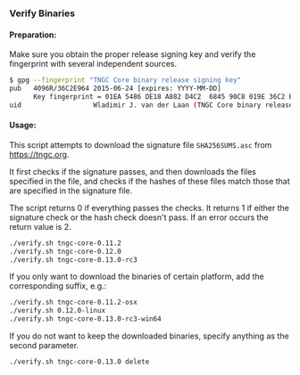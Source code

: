 ### Verify Binaries

#### Preparation:

Make sure you obtain the proper release signing key and verify the fingerprint with several independent sources.

```sh
$ gpg --fingerprint "TNGC Core binary release signing key"
pub   4096R/36C2E964 2015-06-24 [expires: YYYY-MM-DD]
      Key fingerprint = 01EA 5486 DE18 A882 D4C2  6845 90C8 019E 36C2 E964
uid                  Wladimir J. van der Laan (TNGC Core binary release signing key) <laanwj@gmail.com>
```

#### Usage:

This script attempts to download the signature file `SHA256SUMS.asc` from https://tngc.org.

It first checks if the signature passes, and then downloads the files specified in the file, and checks if the hashes of these files match those that are specified in the signature file.

The script returns 0 if everything passes the checks. It returns 1 if either the signature check or the hash check doesn't pass. If an error occurs the return value is 2.


```sh
./verify.sh tngc-core-0.11.2
./verify.sh tngc-core-0.12.0
./verify.sh tngc-core-0.13.0-rc3
```

If you only want to download the binaries of certain platform, add the corresponding suffix, e.g.:

```sh
./verify.sh tngc-core-0.11.2-osx
./verify.sh 0.12.0-linux
./verify.sh tngc-core-0.13.0-rc3-win64
```

If you do not want to keep the downloaded binaries, specify anything as the second parameter.

```sh
./verify.sh tngc-core-0.13.0 delete
```
